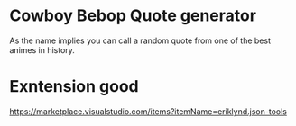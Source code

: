 # Cowboy Bebop Quote generator

As the name implies you can call a random quote from one of the best animes in history.

# Exntension good

https://marketplace.visualstudio.com/items?itemName=eriklynd.json-tools
